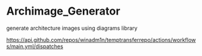 # Archimage_Generator
generate architecture images using diagrams library


https://api.github.com/repos/winadm1n/temptransferrepo/actions/workflows/main.yml/dispatches

